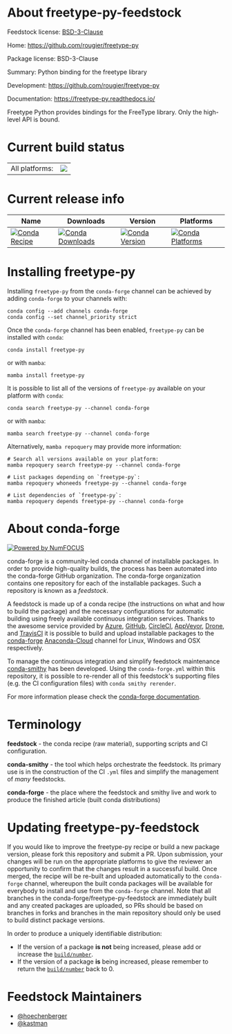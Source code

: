 About freetype-py-feedstock
===========================

Feedstock license: [BSD-3-Clause](https://github.com/conda-forge/freetype-py-feedstock/blob/main/LICENSE.txt)

Home: https://github.com/rougier/freetype-py

Package license: BSD-3-Clause

Summary: Python binding for the freetype library

Development: https://github.com/rougier/freetype-py

Documentation: https://freetype-py.readthedocs.io/

Freetype Python provides bindings for the FreeType library.
Only the high-level API is bound.


Current build status
====================


<table><tr><td>All platforms:</td>
    <td>
      <a href="https://dev.azure.com/conda-forge/feedstock-builds/_build/latest?definitionId=2486&branchName=main">
        <img src="https://dev.azure.com/conda-forge/feedstock-builds/_apis/build/status/freetype-py-feedstock?branchName=main">
      </a>
    </td>
  </tr>
</table>

Current release info
====================

| Name | Downloads | Version | Platforms |
| --- | --- | --- | --- |
| [![Conda Recipe](https://img.shields.io/badge/recipe-freetype--py-green.svg)](https://anaconda.org/conda-forge/freetype-py) | [![Conda Downloads](https://img.shields.io/conda/dn/conda-forge/freetype-py.svg)](https://anaconda.org/conda-forge/freetype-py) | [![Conda Version](https://img.shields.io/conda/vn/conda-forge/freetype-py.svg)](https://anaconda.org/conda-forge/freetype-py) | [![Conda Platforms](https://img.shields.io/conda/pn/conda-forge/freetype-py.svg)](https://anaconda.org/conda-forge/freetype-py) |

Installing freetype-py
======================

Installing `freetype-py` from the `conda-forge` channel can be achieved by adding `conda-forge` to your channels with:

```
conda config --add channels conda-forge
conda config --set channel_priority strict
```

Once the `conda-forge` channel has been enabled, `freetype-py` can be installed with `conda`:

```
conda install freetype-py
```

or with `mamba`:

```
mamba install freetype-py
```

It is possible to list all of the versions of `freetype-py` available on your platform with `conda`:

```
conda search freetype-py --channel conda-forge
```

or with `mamba`:

```
mamba search freetype-py --channel conda-forge
```

Alternatively, `mamba repoquery` may provide more information:

```
# Search all versions available on your platform:
mamba repoquery search freetype-py --channel conda-forge

# List packages depending on `freetype-py`:
mamba repoquery whoneeds freetype-py --channel conda-forge

# List dependencies of `freetype-py`:
mamba repoquery depends freetype-py --channel conda-forge
```


About conda-forge
=================

[![Powered by
NumFOCUS](https://img.shields.io/badge/powered%20by-NumFOCUS-orange.svg?style=flat&colorA=E1523D&colorB=007D8A)](https://numfocus.org)

conda-forge is a community-led conda channel of installable packages.
In order to provide high-quality builds, the process has been automated into the
conda-forge GitHub organization. The conda-forge organization contains one repository
for each of the installable packages. Such a repository is known as a *feedstock*.

A feedstock is made up of a conda recipe (the instructions on what and how to build
the package) and the necessary configurations for automatic building using freely
available continuous integration services. Thanks to the awesome service provided by
[Azure](https://azure.microsoft.com/en-us/services/devops/), [GitHub](https://github.com/),
[CircleCI](https://circleci.com/), [AppVeyor](https://www.appveyor.com/),
[Drone](https://cloud.drone.io/welcome), and [TravisCI](https://travis-ci.com/)
it is possible to build and upload installable packages to the
[conda-forge](https://anaconda.org/conda-forge) [Anaconda-Cloud](https://anaconda.org/)
channel for Linux, Windows and OSX respectively.

To manage the continuous integration and simplify feedstock maintenance
[conda-smithy](https://github.com/conda-forge/conda-smithy) has been developed.
Using the ``conda-forge.yml`` within this repository, it is possible to re-render all of
this feedstock's supporting files (e.g. the CI configuration files) with ``conda smithy rerender``.

For more information please check the [conda-forge documentation](https://conda-forge.org/docs/).

Terminology
===========

**feedstock** - the conda recipe (raw material), supporting scripts and CI configuration.

**conda-smithy** - the tool which helps orchestrate the feedstock.
                   Its primary use is in the construction of the CI ``.yml`` files
                   and simplify the management of *many* feedstocks.

**conda-forge** - the place where the feedstock and smithy live and work to
                  produce the finished article (built conda distributions)


Updating freetype-py-feedstock
==============================

If you would like to improve the freetype-py recipe or build a new
package version, please fork this repository and submit a PR. Upon submission,
your changes will be run on the appropriate platforms to give the reviewer an
opportunity to confirm that the changes result in a successful build. Once
merged, the recipe will be re-built and uploaded automatically to the
`conda-forge` channel, whereupon the built conda packages will be available for
everybody to install and use from the `conda-forge` channel.
Note that all branches in the conda-forge/freetype-py-feedstock are
immediately built and any created packages are uploaded, so PRs should be based
on branches in forks and branches in the main repository should only be used to
build distinct package versions.

In order to produce a uniquely identifiable distribution:
 * If the version of a package **is not** being increased, please add or increase
   the [``build/number``](https://docs.conda.io/projects/conda-build/en/latest/resources/define-metadata.html#build-number-and-string).
 * If the version of a package **is** being increased, please remember to return
   the [``build/number``](https://docs.conda.io/projects/conda-build/en/latest/resources/define-metadata.html#build-number-and-string)
   back to 0.

Feedstock Maintainers
=====================

* [@hoechenberger](https://github.com/hoechenberger/)
* [@kastman](https://github.com/kastman/)

